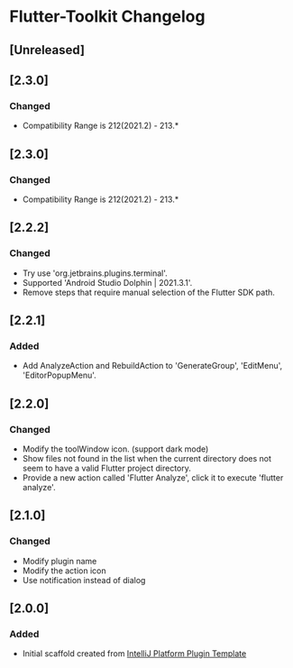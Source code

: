 <!-- Keep a Changelog guide -> https://keepachangelog.com -->

# Flutter-Toolkit Changelog

## [Unreleased]

## [2.3.0]
### Changed

- Compatibility Range is 212(2021.2) - 213.*

## [2.3.0]
### Changed
- Compatibility Range is 212(2021.2) - 213.*

## [2.2.2]
### Changed
- Try use 'org.jetbrains.plugins.terminal'.
- Supported 'Android Studio Dolphin | 2021.3.1'.
- Remove steps that require manual selection of the Flutter SDK path.

## [2.2.1]
### Added
- Add AnalyzeAction and RebuildAction to 'GenerateGroup', 'EditMenu', 'EditorPopupMenu'.

## [2.2.0]
### Changed
- Modify the toolWindow icon. (support dark mode)
- Show files not found in the list when the current directory does not seem to have a valid Flutter project directory.
- Provide a new action called 'Flutter Analyze', click it to execute 'flutter analyze'.

## [2.1.0]
### Changed
- Modify plugin name
- Modify the action icon
- Use notification instead of dialog

## [2.0.0]
### Added
- Initial scaffold created
  from [IntelliJ Platform Plugin Template](https://github.com/JetBrains/intellij-platform-plugin-template)